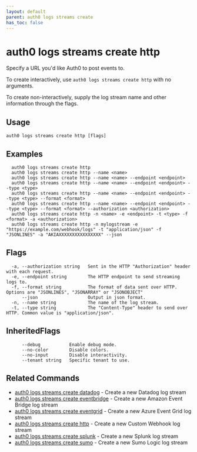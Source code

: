 ```yaml
---
layout: default
parent: auth0 logs streams create
has_toc: false
---
```

# auth0 logs streams create http

Specify a URL you'd like Auth0 to post events to.

To create interactively, use `auth0 logs streams create http` with no arguments.

To create non-interactively, supply the log stream name and other information through the flags.

## Usage
```
auth0 logs streams create http [flags]
```

## Examples

```
  auth0 logs streams create http
  auth0 logs streams create http --name <name>
  auth0 logs streams create http --name <name> --endpoint <endpoint>
  auth0 logs streams create http --name <name> --endpoint <endpoint> --type <type>
  auth0 logs streams create http --name <name> --endpoint <endpoint> --type <type> --format <format>
  auth0 logs streams create http --name <name> --endpoint <endpoint> --type <type> --format <format> --authorization <authorization>
  auth0 logs streams create http -n <name> -e <endpoint> -t <type> -f <format> -a <authorization>
  auth0 logs streams create http -n mylogstream -e "https://example.com/webhook/logs" -t "application/json" -f "JSONLINES" -a "AKIAXXXXXXXXXXXXXXXX" --json
```


## Flags

```
  -a, --authorization string   Sent in the HTTP "Authorization" header with each request.
  -e, --endpoint string        The HTTP endpoint to send streaming logs to.
  -f, --format string          The format of data sent over HTTP. Options are "JSONLINES", "JSONARRAY" or "JSONOBJECT"
      --json                   Output in json format.
  -n, --name string            The name of the log stream.
  -t, --type string            The "Content-Type" header to send over HTTP. Common value is "application/json".
```


## InheritedFlags

```
      --debug           Enable debug mode.
      --no-color        Disable colors.
      --no-input        Disable interactivity.
      --tenant string   Specific tenant to use.
```


## Related Commands

- [auth0 logs streams create datadog](auth0_logs_streams_create_datadog.md) - Create a new Datadog log stream
- [auth0 logs streams create eventbridge](auth0_logs_streams_create_eventbridge.md) - Create a new Amazon Event Bridge log stream
- [auth0 logs streams create eventgrid](auth0_logs_streams_create_eventgrid.md) - Create a new Azure Event Grid log stream
- [auth0 logs streams create http](auth0_logs_streams_create_http.md) - Create a new Custom Webhook log stream
- [auth0 logs streams create splunk](auth0_logs_streams_create_splunk.md) - Create a new Splunk log stream
- [auth0 logs streams create sumo](auth0_logs_streams_create_sumo.md) - Create a new Sumo Logic log stream


